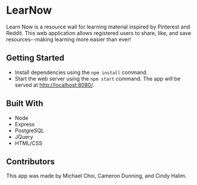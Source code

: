 # LearNow

Learn Now is a resource wall for learning material inspired by Pinterest and Reddit. This web application allows registered users to share, like, and save resources--making learning more easier than ever!


## Getting Started

- Install dependencies using the `npm install` command.
- Start the web server using the `npm start` command. The app will be served at <http://localhost:8080/>.

## Built With

- Node
- Express
- PostgreSQL
- JQuery
- HTML/CSS

## Contributors

This app was made by Michael Choi, Cameron Dunning, and Cindy Halim.
